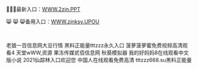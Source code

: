 <p>
	🐝🐝🐝最新入口：<a href="http://www.baidu.com/link?url=6MA2SWnO3Raqke39an_0PUxosM6ZrUGzi1BN9tNnlPW&wd">WWW.2zjn.PPT</a> 
	<p>
		😸
😸
😸备用入口：<a href="http://www.baidu.com/link?url=6MA2SWnO3Raqke39an_0PUxosM6ZrUGzi1BN9tNnlPW&wd">WWW.zjnksy.UPOU</a> 
	</p>
	<p>
		<br />
	</p>
	<p>
		老狼一百信息网大豆行情
黑料正能量tttzzz永久入口
菠萝菠萝蜜免费视频高清观看4
天堂wWW,资源
果冻传媒贰佰信息网
秋葵模拟器
我的好妈妈8在线观看中文版小说
2021仙踪林入口欢迎您
中国人在线观看免费高清
tttzzz668.su黑料正能量
	</p>
